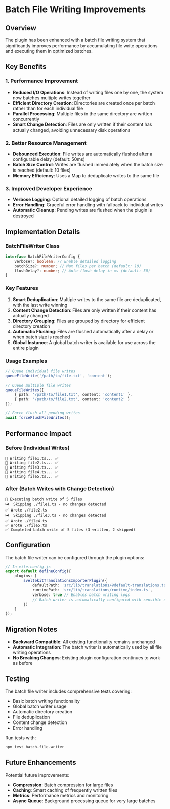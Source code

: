 # Batch File Writing Improvements

## Overview

The plugin has been enhanced with a batch file writing system that significantly improves performance by accumulating file write operations and executing them in optimized batches.

## Key Benefits

### 1. **Performance Improvement**

- **Reduced I/O Operations**: Instead of writing files one by one, the system now batches multiple writes together
- **Efficient Directory Creation**: Directories are created once per batch rather than for each individual file
- **Parallel Processing**: Multiple files in the same directory are written concurrently
- **Smart Change Detection**: Files are only written if their content has actually changed, avoiding unnecessary disk operations

### 2. **Better Resource Management**

- **Debounced Execution**: File writes are automatically flushed after a configurable delay (default: 50ms)
- **Batch Size Control**: Writes are flushed immediately when the batch size is reached (default: 10 files)
- **Memory Efficiency**: Uses a Map to deduplicate writes to the same file

### 3. **Improved Developer Experience**

- **Verbose Logging**: Optional detailed logging of batch operations
- **Error Handling**: Graceful error handling with fallback to individual writes
- **Automatic Cleanup**: Pending writes are flushed when the plugin is destroyed

## Implementation Details

### BatchFileWriter Class

```typescript
interface BatchFileWriterConfig {
	verbose?: boolean; // Enable detailed logging
	batchSize?: number; // Max files per batch (default: 10)
	flushDelay?: number; // Auto-flush delay in ms (default: 50)
}
```

### Key Features

1. **Smart Deduplication**: Multiple writes to the same file are deduplicated, with the last write winning
2. **Content Change Detection**: Files are only written if their content has actually changed
3. **Directory Grouping**: Files are grouped by directory for efficient directory creation
4. **Automatic Flushing**: Files are flushed automatically after a delay or when batch size is reached
5. **Global Instance**: A global batch writer is available for use across the entire plugin

### Usage Examples

```typescript
// Queue individual file writes
queueFileWrite('/path/to/file.txt', 'content');

// Queue multiple file writes
queueFileWrites([
	{ path: '/path/to/file1.txt', content: 'content1' },
	{ path: '/path/to/file2.txt', content: 'content2' }
]);

// Force flush all pending writes
await forceFlushFileWrites();
```

## Performance Impact

### Before (Individual Writes)

```
📝 Writing file1.ts... ✅
📝 Writing file2.ts... ✅
📝 Writing file3.ts... ✅
📝 Writing file4.ts... ✅
📝 Writing file5.ts... ✅
```

### After (Batch Writes with Change Detection)

```
📝 Executing batch write of 5 files
⏭️  Skipping ./file1.ts - no changes detected
✅ Wrote ./file2.ts
⏭️  Skipping ./file3.ts - no changes detected
✅ Wrote ./file4.ts
✅ Wrote ./file5.ts
✅ Completed batch write of 5 files (3 written, 2 skipped)
```

## Configuration

The batch file writer can be configured through the plugin options:

```typescript
// In vite.config.js
export default defineConfig({
	plugins: [
		sveltekitTranslationsImporterPlugin({
			defaultPath: 'src/lib/translations/@default-translations.ts',
			runtimePath: 'src/lib/translations/runtime/index.ts',
			verbose: true // Enables batch writing logs
			// Batch writer is automatically configured with sensible defaults
		})
	]
});
```

## Migration Notes

- **Backward Compatible**: All existing functionality remains unchanged
- **Automatic Integration**: The batch writer is automatically used by all file writing operations
- **No Breaking Changes**: Existing plugin configuration continues to work as before

## Testing

The batch file writer includes comprehensive tests covering:

- Basic batch writing functionality
- Global batch writer usage
- Automatic directory creation
- File deduplication
- Content change detection
- Error handling

Run tests with:

```bash
npm test batch-file-writer
```

## Future Enhancements

Potential future improvements:

- **Compression**: Batch compression for large files
- **Caching**: Smart caching of frequently written files
- **Metrics**: Performance metrics and monitoring
- **Async Queue**: Background processing queue for very large batches
